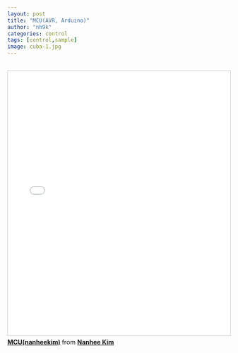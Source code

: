```yaml
---
layout: post
title: "MCU(AVR, Arduino)"
author: "nh9k"
categories: control
tags: [control,sample]
image: cuba-1.jpg
---
```

<br>
<iframe src="//www.slideshare.net/slideshow/embed_code/key/36fPKfPJwkeBq1" width="1000" height="600" frameborder="0" marginwidth="0" marginheight="0" scrolling="no" style="border:1px solid #CCC; border-width:1px; margin-bottom:5px; max-width: 100%;" allowfullscreen> </iframe>  
<div style="margin-bottom:5px"> <strong> <a href="//www.slideshare.net/ssuserf5270f/mcunanheekim" title="MCU(nanheekim)" target="_blank">MCU(nanheekim)</a> </strong> from <strong><a href="https://www.slideshare.net/ssuserf5270f" target="_blank">Nanhee Kim</a></strong> </div>  
<br>
<br>
<br>
<br>
<br>
<br>